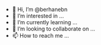 - 👋 Hi, I’m @berhanebn
- 👀 I’m interested in ...
- 🌱 I’m currently learning ...
- 💞️ I’m looking to collaborate on ...
- 📫 How to reach me ...

<!---
berhanebn/berhanebn is a ✨ special ✨ repository because its `README.md` (this file) appears on your GitHub profile.
You can click the Preview link to take a look at your changes.
--->
